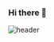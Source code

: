 ### Hi there 👋
![header](https://capsule-render.vercel.app/api?type=waving&color=FFD159&height=300&section=header&text=Hi,%20l'm%20YuGyeong!%20&fontColor=3E3C3C&rotate=0)

<!--
**Bae-ChangHyun/Bae-ChangHyun** is a ✨ _special_ ✨ repository because its `README.md` (this file) appears on your GitHub profile.

Here are some ideas to get you started:

- 🔭 I’m currently working on ...
- 🌱 I’m currently learning ...
- 👯 I’m looking to collaborate on ...
- 🤔 I’m looking for help with ...
- 💬 Ask me about ...
- 📫 How to reach me: ...
- 😄 Pronouns: ...
- ⚡ Fun fact: ...
-->

